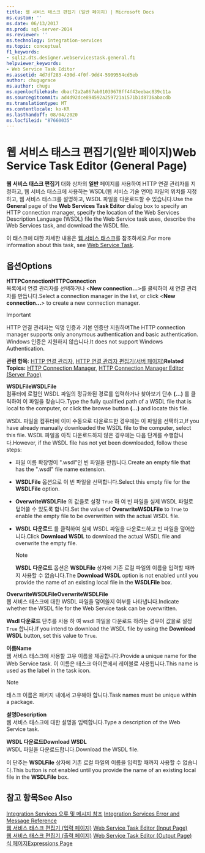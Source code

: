 ```yaml
---
title: 웹 서비스 태스크 편집기 (일반 페이지) | Microsoft Docs
ms.custom: ''
ms.date: 06/13/2017
ms.prod: sql-server-2014
ms.reviewer: ''
ms.technology: integration-services
ms.topic: conceptual
f1_keywords:
- sql12.dts.designer.webservicestask.general.f1
helpviewer_keywords:
- Web Service Task Editor
ms.assetid: 4d7df283-430d-4f0f-9dd4-5909554cd5eb
author: chugugrace
ms.author: chugu
ms.openlocfilehash: dbacf2a2a867ab01039678ff4f43eebac839c11a
ms.sourcegitcommit: ad4d92dce894592a259721a1571b1d8736abacdb
ms.translationtype: MT
ms.contentlocale: ko-KR
ms.lasthandoff: 08/04/2020
ms.locfileid: "87660035"
---
```

# <a name="web-service-task-editor-general-page"></a><span data-ttu-id="d62ad-102">웹 서비스 태스크 편집기(일반 페이지)</span><span class="sxs-lookup"><span data-stu-id="d62ad-102">Web Service Task Editor (General Page)</span></span>
  <span data-ttu-id="d62ad-103">**웹 서비스 태스크 편집기** 대화 상자의 **일반** 페이지를 사용하여 HTTP 연결 관리자를 지정하고, 웹 서비스 태스크에 사용하는 WSDL(웹 서비스 기술 언어) 파일의 위치를 지정하고, 웹 서비스 태스크를 설명하고, WSDL 파일을 다운로드할 수 있습니다.</span><span class="sxs-lookup"><span data-stu-id="d62ad-103">Use the **General** page of the **Web Services Task Editor** dialog box to specify an HTTP connection manager, specify the location of the Web Services Description Language (WSDL) file the Web Service task uses, describe the Web Services task, and download the WSDL file.</span></span>  
  
 <span data-ttu-id="d62ad-104">이 태스크에 대한 자세한 내용은 [웹 서비스 태스크](control-flow/web-service-task.md)를 참조하세요.</span><span class="sxs-lookup"><span data-stu-id="d62ad-104">For more information about this task, see [Web Service Task](control-flow/web-service-task.md).</span></span>  
  
## <a name="options"></a><span data-ttu-id="d62ad-105">옵션</span><span class="sxs-lookup"><span data-stu-id="d62ad-105">Options</span></span>  
 <span data-ttu-id="d62ad-106">**HTTPConnection**</span><span class="sxs-lookup"><span data-stu-id="d62ad-106">**HTTPConnection**</span></span>  
 <span data-ttu-id="d62ad-107">목록에서 연결 관리자를 선택하거나 \<**New connection...**>를 클릭하여 새 연결 관리자를 만듭니다.</span><span class="sxs-lookup"><span data-stu-id="d62ad-107">Select a connection manager in the list, or click \<**New connection...**> to create a new connection manager.</span></span>  
  
> [!IMPORTANT]  
>  <span data-ttu-id="d62ad-108">HTTP 연결 관리자는 익명 인증과 기본 인증만 지원하며</span><span class="sxs-lookup"><span data-stu-id="d62ad-108">The HTTP connection manager supports only anonymous authentication and basic authentication.</span></span> <span data-ttu-id="d62ad-109">Windows 인증은 지원하지 않습니다.</span><span class="sxs-lookup"><span data-stu-id="d62ad-109">It does not support Windows Authentication.</span></span>  
  
 <span data-ttu-id="d62ad-110">**관련 항목:**  [HTTP 연결 관리자](connection-manager/http-connection-manager.md), [HTTP 연결 관리자 편집기&#40;서버 페이지&#41;](../../2014/integration-services/http-connection-manager-editor-server-page.md)</span><span class="sxs-lookup"><span data-stu-id="d62ad-110">**Related Topics:**  [HTTP Connection Manager](connection-manager/http-connection-manager.md), [HTTP Connection Manager Editor &#40;Server Page&#41;](../../2014/integration-services/http-connection-manager-editor-server-page.md)</span></span>  
  
 <span data-ttu-id="d62ad-111">**WSDLFile**</span><span class="sxs-lookup"><span data-stu-id="d62ad-111">**WSDLFile**</span></span>  
 <span data-ttu-id="d62ad-112">컴퓨터에 로컬인 WSDL 파일의 정규화된 경로를 입력하거나 찾아보기 단추 **(...)** 를 클릭하여 이 파일을 찾습니다.</span><span class="sxs-lookup"><span data-stu-id="d62ad-112">Type the fully qualified path of a WSDL file that is local to the computer, or click the browse button **(...)** and locate this file.</span></span>  
  
 <span data-ttu-id="d62ad-113">WSDL 파일을 컴퓨터에 이미 수동으로 다운로드한 경우에는 이 파일을 선택하고,</span><span class="sxs-lookup"><span data-stu-id="d62ad-113">If you have already manually downloaded the WSDL file to the computer, select this file.</span></span> <span data-ttu-id="d62ad-114">WSDL 파일을 아직 다운로드하지 않은 경우에는 다음 단계를 수행합니다.</span><span class="sxs-lookup"><span data-stu-id="d62ad-114">However, if the WSDL file has not yet been downloaded, follow these steps:</span></span>  
  
-   <span data-ttu-id="d62ad-115">파일 이름 확장명이 ".wsdl"인 빈 파일을 만듭니다.</span><span class="sxs-lookup"><span data-stu-id="d62ad-115">Create an empty file that has the ".wsdl" file name extension.</span></span>  
  
-   <span data-ttu-id="d62ad-116">**WSDLFile** 옵션으로 이 빈 파일을 선택합니다.</span><span class="sxs-lookup"><span data-stu-id="d62ad-116">Select this empty file for the **WSDLFile** option.</span></span>  
  
-   <span data-ttu-id="d62ad-117">**OverwriteWSDLFile** 의 값을로 설정 `True` 하 여 빈 파일을 실제 WSDL 파일로 덮어쓸 수 있도록 합니다.</span><span class="sxs-lookup"><span data-stu-id="d62ad-117">Set the value of **OverwriteWSDLFile** to `True` to enable the empty file to be overwritten with the actual WSDL file.</span></span>  
  
-   <span data-ttu-id="d62ad-118">**WSDL 다운로드** 를 클릭하여 실제 WSDL 파일을 다운로드하고 빈 파일을 덮어씁니다.</span><span class="sxs-lookup"><span data-stu-id="d62ad-118">Click **Download WSDL** to download the actual WSDL file and overwrite the empty file.</span></span>  
  
    > [!NOTE]  
    >  <span data-ttu-id="d62ad-119">**WSDL 다운로드** 옵션은 **WSDLFile** 상자에 기존 로컬 파일의 이름을 입력할 때까지 사용할 수 없습니다.</span><span class="sxs-lookup"><span data-stu-id="d62ad-119">The **Download WSDL** option is not enabled until you provide the name of an existing local file in the **WSDLFile** box.</span></span>  
  
 <span data-ttu-id="d62ad-120">**OverwriteWSDLFile**</span><span class="sxs-lookup"><span data-stu-id="d62ad-120">**OverwriteWSDLFile**</span></span>  
 <span data-ttu-id="d62ad-121">웹 서비스 태스크에 대한 WSDL 파일을 덮어쓸지 여부를 나타냅니다.</span><span class="sxs-lookup"><span data-stu-id="d62ad-121">Indicate whether the WSDL file for the Web Service task can be overwritten.</span></span>  
  
 <span data-ttu-id="d62ad-122">**Wsdl 다운로드** 단추를 사용 하 여 wsdl 파일을 다운로드 하려는 경우이 값을로 설정 `True` 합니다.</span><span class="sxs-lookup"><span data-stu-id="d62ad-122">If you intend to download the WSDL file by using the **Download WSDL** button, set this value to `True`.</span></span>  
  
 <span data-ttu-id="d62ad-123">**이름**</span><span class="sxs-lookup"><span data-stu-id="d62ad-123">**Name**</span></span>  
 <span data-ttu-id="d62ad-124">웹 서비스 태스크에 사용할 고유 이름을 제공합니다.</span><span class="sxs-lookup"><span data-stu-id="d62ad-124">Provide a unique name for the Web Service task.</span></span> <span data-ttu-id="d62ad-125">이 이름은 태스크 아이콘에서 레이블로 사용됩니다.</span><span class="sxs-lookup"><span data-stu-id="d62ad-125">This name is used as the label in the task icon.</span></span>  
  
> [!NOTE]  
>  <span data-ttu-id="d62ad-126">태스크 이름은 패키지 내에서 고유해야 합니다.</span><span class="sxs-lookup"><span data-stu-id="d62ad-126">Task names must be unique within a package.</span></span>  
  
 <span data-ttu-id="d62ad-127">**설명**</span><span class="sxs-lookup"><span data-stu-id="d62ad-127">**Description**</span></span>  
 <span data-ttu-id="d62ad-128">웹 서비스 태스크에 대한 설명을 입력합니다.</span><span class="sxs-lookup"><span data-stu-id="d62ad-128">Type a description of the Web Service task.</span></span>  
  
 <span data-ttu-id="d62ad-129">**WSDL 다운로드**</span><span class="sxs-lookup"><span data-stu-id="d62ad-129">**Download WSDL**</span></span>  
 <span data-ttu-id="d62ad-130">WSDL 파일을 다운로드합니다.</span><span class="sxs-lookup"><span data-stu-id="d62ad-130">Download the WSDL file.</span></span>  
  
 <span data-ttu-id="d62ad-131">이 단추는 **WSDLFile** 상자에 기존 로컬 파일의 이름을 입력할 때까지 사용할 수 없습니다.</span><span class="sxs-lookup"><span data-stu-id="d62ad-131">This button is not enabled until you provide the name of an existing local file in the **WSDLFile** box.</span></span>  
  
## <a name="see-also"></a><span data-ttu-id="d62ad-132">참고 항목</span><span class="sxs-lookup"><span data-stu-id="d62ad-132">See Also</span></span>  
 <span data-ttu-id="d62ad-133">[Integration Services 오류 및 메시지 참조](../../2014/integration-services/integration-services-error-and-message-reference.md) </span><span class="sxs-lookup"><span data-stu-id="d62ad-133">[Integration Services Error and Message Reference](../../2014/integration-services/integration-services-error-and-message-reference.md) </span></span>  
 <span data-ttu-id="d62ad-134">[웹 서비스 태스크 편집기 &#40;입력 페이지&#41;](../../2014/integration-services/web-service-task-editor-input-page.md) </span><span class="sxs-lookup"><span data-stu-id="d62ad-134">[Web Service Task Editor &#40;Input Page&#41;](../../2014/integration-services/web-service-task-editor-input-page.md) </span></span>  
 <span data-ttu-id="d62ad-135">[웹 서비스 태스크 편집기 &#40;출력 페이지&#41;](../../2014/integration-services/web-service-task-editor-output-page.md) </span><span class="sxs-lookup"><span data-stu-id="d62ad-135">[Web Service Task Editor &#40;Output Page&#41;](../../2014/integration-services/web-service-task-editor-output-page.md) </span></span>  
 [<span data-ttu-id="d62ad-136">식 페이지</span><span class="sxs-lookup"><span data-stu-id="d62ad-136">Expressions Page</span></span>](expressions/expressions-page.md)  
  
  
